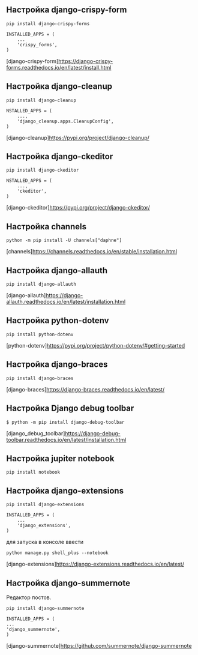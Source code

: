 ## Настройка django-crispy-form
```
pip install django-crispy-forms
```
```
INSTALLED_APPS = (
    ...
    'crispy_forms',
)
```
[django-crispy-form]https://django-crispy-forms.readthedocs.io/en/latest/install.html

## Настройка django-cleanup
```
pip install django-cleanup
```
```
NSTALLED_APPS = (
    ...,
    'django_cleanup.apps.CleanupConfig',
)
```
[django-cleanup]https://pypi.org/project/django-cleanup/

## Настройка django-ckeditor
```
pip install django-ckeditor
```
```
NSTALLED_APPS = (
    ...,
    'ckeditor',
)
```
[django-ckeditor]https://pypi.org/project/django-ckeditor/

## Настройка channels
```
python -m pip install -U channels["daphne"]
```
[channels]https://channels.readthedocs.io/en/stable/installation.html

## Настройка django-allauth
```
pip install django-allauth
```
[django-allauth]https://django-allauth.readthedocs.io/en/latest/installation.html

## Настройка python-dotenv
```
pip install python-dotenv
```
[python-dotenv]https://pypi.org/project/python-dotenv/#getting-started

## Настройка django-braces
```
pip install django-braces
```
[django-braces]https://django-braces.readthedocs.io/en/latest/

## Настройка Django debug toolbar
```
$ python -m pip install django-debug-toolbar
```
[django_debug_toolbar]https://django-debug-toolbar.readthedocs.io/en/latest/installation.html

## Настройка jupiter notebook
```
pip install notebook
```

## Настройка django-extensions
```
pip install django-extensions
```
```
INSTALLED_APPS = (
    ...
    'django_extensions',
)
```
для запуска в консоле ввести
```
python manage.py shell_plus --notebook
```
[django-extensions]https://django-extensions.readthedocs.io/en/latest/

## Настройка django-summernote
Редактор постов.
```commandline
pip install django-summernote
```
```commandline
INSTALLED_APPS = (
...
'django_summernote', 
)
```

[django-summernote]https://github.com/summernote/django-summernote